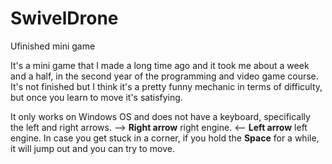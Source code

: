 # SwivelDrone
Ufinished mini game

It's a mini game that I made a long time ago and it took me about a week and a half, in the second year of the programming and video game course. It's not finished but I think it's a pretty funny mechanic in terms of difficulty, but once you learn to move it's satisfying.

It only works on Windows OS and does not have a keyboard, specifically the left and right arrows.
--> **Right arrow** right engine.
<-- **Left arrow** left engine.
In case you get stuck in a corner, if you hold the **Space** for a while, it will jump out and you can try to move.
